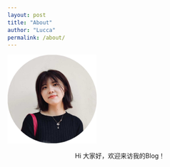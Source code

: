 ```yaml
---
layout: post
title: "About"
author: "Lucca"
permalink: /about/
---
```


<img src="/_pages/files/about-me.jpg" alt="Pig" width="200"/>

<br>
<p style="text-align: center;">
Hi 大家好，欢迎来访我的Blog！
</p>

